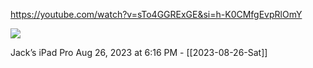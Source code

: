 https://youtube.com/watch?v=sTo4GGRExGE&si=h-K0CMfgEvpRlOmY



![](<file:///Users/johnoleary/Library/Mobile Documents/iCloud~is~workflow~my~workflows/Documents/Screenshots/2023-08-26 181622.png>)

Jack’s iPad Pro
Aug 26, 2023 at 6:16 PM - [[2023-08-26-Sat]]

